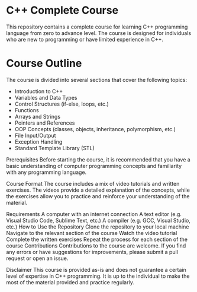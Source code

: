 # C++ Complete Course
This repository contains a complete course for learning C++ programming language from zero to advance level. The course is designed for individuals who are new to programming or have limited experience in C++.

# Course Outline
The course is divided into several sections that cover the following topics:

<ul>  
    <li> Introduction to C++ </li>
    <li> Variables and Data Types </li>
    <li>Control Structures (if-else, loops, etc.)</li>
    <li>Functions</li>
    <li>Arrays and Strings</li>
    <li>Pointers and References</li>
    <li>OOP Concepts (classes, objects, inheritance, polymorphism, etc.)</li>
    <li>File Input/Output</li>
    <li>Exception Handling</li>
    <li>Standard Template Library (STL) </li>
    
</ul> 

Prerequisites
Before starting the course, it is recommended that you have a basic understanding of computer programming concepts and familiarity with any programming language.

Course Format
The course includes a mix of video tutorials and written exercises. The videos provide a detailed explanation of the concepts, while the exercises allow you to practice and reinforce your understanding of the material.

Requirements
A computer with an internet connection
A text editor (e.g. Visual Studio Code, Sublime Text, etc.)
A compiler (e.g. GCC, Visual Studio, etc.)
How to Use the Repository
Clone the repository to your local machine
Navigate to the relevant section of the course
Watch the video tutorial
Complete the written exercises
Repeat the process for each section of the course
Contributions
Contributions to the course are welcome. If you find any errors or have suggestions for improvements, please submit a pull request or open an issue.

Disclaimer
This course is provided as-is and does not guarantee a certain level of expertise in C++ programming. It is up to the individual to make the most of the material provided and practice regularly.
